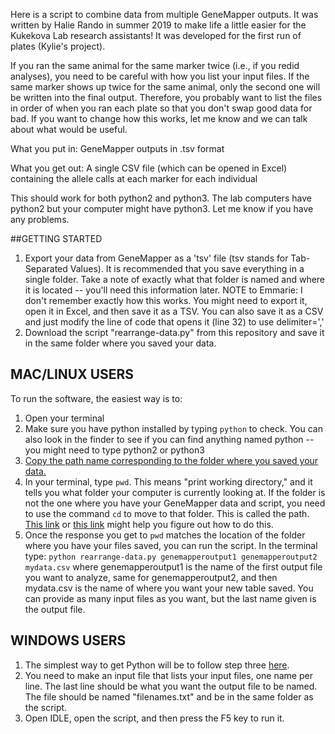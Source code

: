 Here is a script to combine data from multiple GeneMapper outputs. It was written by Halie Rando in summer 2019 to make life a little easier for the Kukekova Lab research assistants! It was developed for the first run of plates (Kylie's project). 

If you ran the same animal for the same marker twice (i.e., if you redid analyses), you need to be careful with how you list your input files. If the same marker shows up twice for the same animal, only the second one will be written into the final output. Therefore, you probably want to list the files in order of when you ran each plate so that you don't swap good data for bad. If you want to change how this works, let me know and we can talk about what would be useful.

What you put in: GeneMapper outputs in .tsv format

What you get out: A single CSV file (which can be opened in Excel) containing the allele calls at each marker for each individual

This should work for both python2 and python3. The lab computers have python2 but your computer might have python3. Let me know if you have any problems.

##GETTING STARTED
1. Export your data from GeneMapper as a 'tsv' file (tsv stands for Tab-Separated Values). It is recommended that you save everything in a single folder. Take a note of exactly what that folder is named and where it is located -- you'll need this information later. NOTE to Emmarie: I don't remember exactly how this works. You might need to export it, open it in Excel, and then save it as a TSV. You can also save it as a CSV and just modify the line of code that opens it (line 32) to use delimiter=','
2. Download the script "rearrange-data.py" from this repository and save it in the same folder where you saved your data.

## MAC/LINUX USERS
To run the software, the easiest way is to:
1. Open your terminal
2. Make sure you have python installed by typing `python` to check. You can also look in the finder to see if you can find anything named python -- you might need to type python2 or python3
3. [Copy the path name corresponding to the folder where you saved your data.](https://www.switchingtomac.com/tutorials/osx/5-ways-to-reveal-the-path-of-a-file-on-macos/)
4. In your terminal, type `pwd`. This means "print working directory," and it tells you what folder your computer is currently looking at. If the folder is not the one where you have your GeneMapper data and script, you need to use the command `cd` to move to that folder. This is called the path. [This link](https://www.switchingtomac.com/tutorials/osx/5-ways-to-reveal-the-path-of-a-file-on-macos/) or [this link](https://macpaw.com/how-to/use-terminal-on-mac) might help you figure out how to do this.
5. Once the response you get to `pwd` matches the location of the folder where you have your files saved, you can run the script. In the terminal type: `python rearrange-data.py genemapperoutput1 genemapperoutput2 mydata.csv` where genemapperoutput1 is the name of the first output file you want to analyze, same for genemapperoutput2, and then mydata.csv is the name of where you want your new table saved. You can provide as many input files as you want, but the last name given is the output file.

## WINDOWS USERS
1. The simplest way to get Python will be to follow step three [here](https://software.rc.fas.harvard.edu/training/scraping/install/).
2. You need to make an input file that lists your input files, one name per line. The last line should be what you want the output file to be named. The file should be named "filenames.txt" and be in the same folder as the script.
3. Open IDLE, open the script, and then press the F5 key to run it. 

